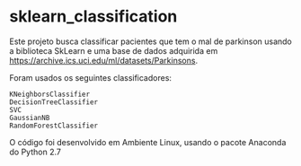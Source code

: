 # sklearn_classification

Este projeto busca classificar pacientes que tem o mal de parkinson usando a biblioteca SkLearn e uma base de dados adquirida em https://archive.ics.uci.edu/ml/datasets/Parkinsons.

Foram usados os seguintes classificadores:

	KNeighborsClassifier
	DecisionTreeClassifier
	SVC
	GaussianNB
	RandomForestClassifier
  
O código foi desenvolvido em Ambiente Linux, usando o pacote Anaconda do Python 2.7

